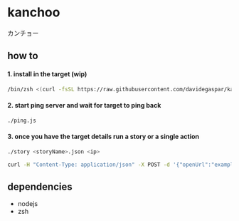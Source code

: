 # kanchoo
カンチョー

## how to

#### 1. install in the target (wip)
```sh
/bin/zsh <(curl -fsSL https://raw.githubusercontent.com/davidegaspar/kanchoo/wip/install)
```

#### 2. start ping server and wait for target to ping back
```sh
./ping.js
```

#### 3. once you have the target details run a story or a single action
```sh
./story <storyName>.json <ip>
```
```sh
curl -H "Content-Type: application/json" -X POST -d '{"openUrl":"example.com"}' http://${ip}:12121
```

## dependencies
- nodejs
- zsh
